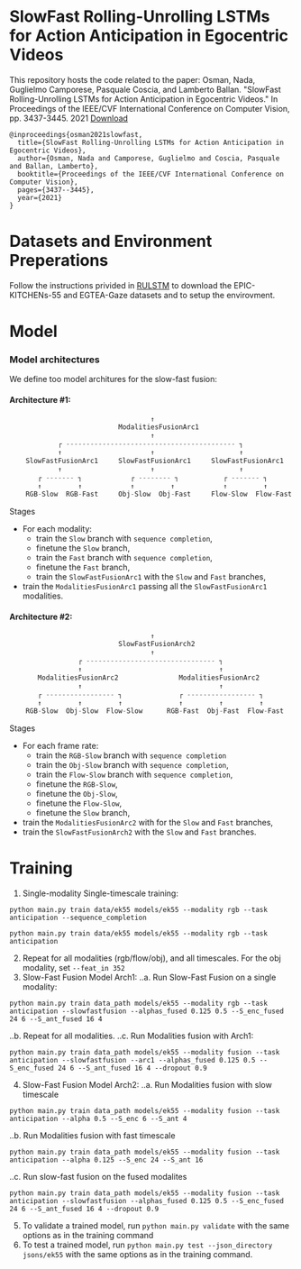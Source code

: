 # SlowFast Rolling-Unrolling LSTMs for Action Anticipation in Egocentric Videos
This repository hosts the code related to the paper:
Osman, Nada, Guglielmo Camporese, Pasquale Coscia, and Lamberto Ballan. "SlowFast Rolling-Unrolling LSTMs for Action Anticipation in Egocentric Videos." In Proceedings of the IEEE/CVF International Conference on Computer Vision, pp. 3437-3445. 2021 [Download](https://openaccess.thecvf.com/content/ICCV2021W/EPIC/papers/Osman_SlowFast_Rolling-Unrolling_LSTMs_for_Action_Anticipation_in_Egocentric_Videos_ICCVW_2021_paper.pdf)

```
@inproceedings{osman2021slowfast,
  title={SlowFast Rolling-Unrolling LSTMs for Action Anticipation in Egocentric Videos},
  author={Osman, Nada and Camporese, Guglielmo and Coscia, Pasquale and Ballan, Lamberto},
  booktitle={Proceedings of the IEEE/CVF International Conference on Computer Vision},
  pages={3437--3445},
  year={2021}
}
```
# Datasets and Environment Preperations
Follow the instructions privided in [RULSTM](https://github.com/fpv-iplab/rulstm) to download the EPIC-KITCHENs-55 and EGTEA-Gaze datasets and to setup the envirovment.

# Model
### Model architectures
We define too model architures for the slow-fast fusion:

#### Architecture #1:
```python
                                   ↑
                           ModalitiesFusionArc1
                                   ↑
            ┌ ------------------------------------------ ┐
            ↑                      ↑                     ↑
    SlowFastFusionArc1     SlowFastFusionArc1     SlowFastFusionArc1
            ↑                      ↑                     ↑
       ┌ ------- ┐            ┌ -------- ┐           ┌ ------- ┐
       ↑         ↑            ↑         ↑            ↑         ↑   
    RGB-Slow  RGB-Fast     Obj-Slow  Obj-Fast     Flow-Slow  Flow-Fast
```

Stages

* For each modality:
  * train the `Slow` branch with `sequence completion`,
  * finetune the `Slow` branch,
  * train the `Fast` branch with `sequence completion`,
  * finetune the `Fast` branch,
  * train the `SlowFastFusionArc1` with the `Slow` and `Fast` branches,
* train the `ModalitiesFusionArc1` passing all the `SlowFastFusionArc1` modalities.

#### Architecture #2:
```python
                                   ↑
                           SlowFastFusionArch2
                                   ↑
                 ┌ -------------------------------- ┐
                 ↑                                  ↑
       ModalitiesFusionArc2               ModalitiesFusionArc2
                 ↑                                  ↑
       ┌ ----------------- ┐              ┌ ----------------- ┐
       ↑         ↑         ↑              ↑         ↑         ↑
    RGB-Slow  Obj-Slow  Flow-Slow      RGB-Fast  Obj-Fast  Flow-Fast
```

Stages

* For each frame rate:
  * train the `RGB-Slow` branch with `sequence completion`
  * train the `Obj-Slow` branch with `sequence completion`,
  * train the `Flow-Slow` branch with `sequence completion`,
  * finetune the `RGB-Slow`,
  * finetune the `Obj-Slow`,
  * finetune the `Flow-Slow`,
  * finetune the `Slow` branch,
* train the `ModalitiesFusionArc2` with for the `Slow` and `Fast` branches,
* train the `SlowFastFusionArch2` with the `Slow` and `Fast` branches.

# Training
1. Single-modality Single-timescale training:
```
python main.py train data/ek55 models/ek55 --modality rgb --task anticipation --sequence_completion
```
```
python main.py train data/ek55 models/ek55 --modality rgb --task anticipation
```
2. Repeat for all modalities (rgb/flow/obj), and all timescales. For the obj modality, set ```--feat_in 352```
3. Slow-Fast Fusion Model Arch1:
  ..a. Run Slow-Fast Fusion on a single modality:
  ```
  python main.py train data_path models/ek55 --modality rgb --task anticipation --slowfastfusion --alphas_fused 0.125 0.5 --S_enc_fused 24 6 --S_ant_fused 16 4
  ```
  ..b. Repeat for all modalities.
  ..c. Run Modalities fusion with Arch1:
  ```
  python main.py train data_path models/ek55 --modality fusion --task anticipation --slowfastfusion --arc1 --alphas_fused 0.125 0.5 --S_enc_fused 24 6 --S_ant_fused 16 4 --dropout 0.9
  ```
4. Slow-Fast Fusion Model Arch2:
  ..a. Run Modalities fusion with slow timescale
  ```
  python main.py train data_path models/ek55 --modality fusion --task anticipation --alpha 0.5 --S_enc 6 --S_ant 4
  ```
  ..b. Run Modalities fusion with fast timescale
  ```
  python main.py train data_path models/ek55 --modality fusion --task anticipation --alpha 0.125 --S_enc 24 --S_ant 16
  ```
  ..c. Run slow-fast fusion on the fused modalites
  ```
  python main.py train data_path models/ek55 --modality fusion --task anticipation --slowfastfusion --alphas_fused 0.125 0.5 --S_enc_fused 24 6 --S_ant_fused 16 4 --dropout 0.9
  ```
5. To validate a trained model, run ```python main.py validate``` with the same options as in the training command
6. To test a trained model, run ```python main.py test --json_directory jsons/ek55``` with the same options as in the training command.
